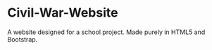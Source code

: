 Civil-War-Website
=================

A website designed for a school project. Made purely in HTML5 and Bootstrap.
